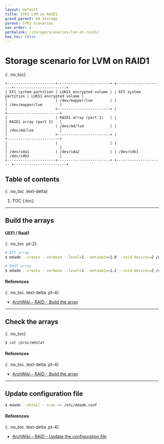 ```yaml
---
layout: default
title: STR2 LVM on RAID1
grand_parent: 04 Storage
parent: STR2 Scenarios
nav_order: 2
permalink: /storage/scenarios/lvm-on-raid1/
has_toc: false
---
```


# Storage scenario for LVM on RAID1
{: .no_toc}

```
+----------------------+------------------------+ +----------------------+------------------------+
| EFI system partition | LUKS1 encrypted volume | | EFI system partition | LUKS1 encrypted volume |
|                      | /dev/mapper/lvm        | |                      | /dev/mapper/lvm        |
|                      +------------------------+ |                      +------------------------+
|                      | RAID1 array (part 1)   | |                      | RAID1 array (part 2)   |
|                      | /dev/md/lvm            | |                      | /dev/md/lvm            |
|                      +------------------------+ |                      +------------------------+
|                      |                        | |                      |                        |
| /dev/sda1            | /dev/sda2              | | /dev/sdb1            | /dev/sdb2              |
+----------------------+------------------------+ +--------------------- +------------------------+
```

## Table of contents
{: .no_toc .text-delta}

1. TOC
{:toc}

---

## Build the arrays

#### UEFI / Raid1
{: .no_toc .pt-2}

```bash
# EFI array
$ mdadm --create --verbose --level=1 --metadata=1.0 --raid-devices=2 /dev/md/efi /dev/sda1 /dev/sdb1

# ROOT array
$ mdadm --create --verbose --level=1 --metadata=1.2 --raid-devices=2 /dev/md/root /dev/sda2 /dev/sdb2
```

#### References
{: .no_toc .text-delta .pt-4}

- [ArchWiki - RAID - Build the array](https://wiki.archlinux.org/index.php/RAID#Build_the_array)

---

## Check the arrays
{: .no_toc}

```bash
$ cat /proc/mdstat
```

#### References
{: .no_toc .text-delta .pt-4}

- [ArchWiki - RAID - Build the array](https://wiki.archlinux.org/index.php/RAID#Build_the_array)

---

## Update configuration file

```bash
$ mdadm --detail --scan >> /etc/mdadm.conf
```

#### References
{: .no_toc .text-delta .pt-4}

- [ArchWiki - RAID - Update the configuration file](https://wiki.archlinux.org/index.php/RAID#Update_configuration_file)
